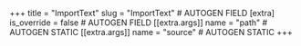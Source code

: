 +++
title = "ImportText"
slug = "ImportText" # AUTOGEN FIELD
[extra]
is_override = false # AUTOGEN FIELD
[[extra.args]]
name = "path" # AUTOGEN STATIC
[[extra.args]]
name = "source" # AUTOGEN STATIC
+++